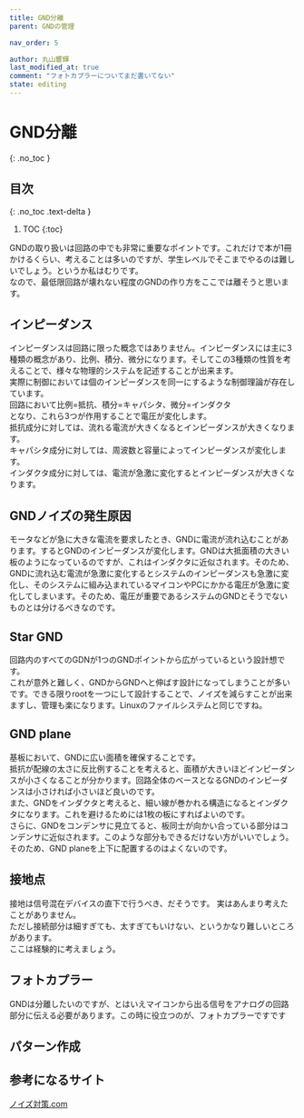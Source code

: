 ```yaml
---
title: GND分離
parent: GNDの管理

nav_order: 5

author: 丸山響輝
last_modified_at: true
comment: "フォトカプラーについてまだ書いてない"
state: editing
---
```


# **GND分離**
{: .no_toc }

## 目次
{: .no_toc .text-delta }

1. TOC
{:toc}

GNDの取り扱いは回路の中でも非常に重要なポイントです。これだけで本が1冊かけるくらい、考えることは多いのですが、学生レベルでそこまでやるのは難しいでしょう。というか私はむりです。  
なので、最低限回路が壊れない程度のGNDの作り方をここでは離そうと思います。

## インピーダンス
インピーダンスは回路に限った概念ではありません。インピーダンスには主に3種類の概念があり、比例、積分、微分になります。そしてこの3種類の性質を考えることで、様々な物理的システムを記述することが出来ます。  
実際に制御においては個のインピーダンスを同一にするような制御理論が存在しています。  
回路において比例=抵抗、積分=キャパシタ、微分=インダクタ  
となり、これら3つが作用することで電圧が変化します。  
抵抗成分に対しては、流れる電流が大きくなるとインピーダンスが大きくなります。  
キャパシタ成分に対しては、周波数と容量によってインピーダンスが変化します。  
インダクタ成分に対しては、電流が急激に変化するとインピーダンスが大きくなります。  

## GNDノイズの発生原因
モータなどが急に大きな電流を要求したとき、GNDに電流が流れ込むことがあります。するとGNDのインピーダンスが変化します。GNDは大抵面積の大きい板のようになっているのですが、これはインダクタに近似されます。そのため、GNDに流れ込む電流が急激に変化するとシステムのインピーダンスも急激に変化し、そのシステムに組み込まれているマイコンやPCにかかる電圧が急激に変化してしまいます。そのため、電圧が重要であるシステムのGNDとそうでないものとは分けるべきなのです。

## Star GND
回路内のすべてのGDNが1つのGNDポイントから広がっているという設計想です。  
これが意外と難しく、GNDからGNDへと伸ばす設計になってしまうことが多いです。できる限りrootを一つにして設計することで、ノイズを減らすことが出来ますし、管理も楽になります。Linuxのファイルシステムと同じですね。

## GND plane
基板において、GNDに広い面積を確保することです。  
抵抗が配線の太さに反比例することを考えると、面積が大きいほどインピーダンスが小さくなることが分かります。回路全体のベースとなるGNDのインピーダンスは小さければ小さいほど良いのです。  
また、GNDをインダクタと考えると、細い線が巻かれる構造になるとインダクタになります。これを避けるためには1枚の板にすればよいのです。  
さらに、GNDをコンデンサに見立てると、板同士が向かい合っている部分はコンデンサに近似されます。このような部分もできるだけない方がいいでしょう。そのため、GND planeを上下に配置するのはよくないのです。

## 接地点
接地は信号混在デバイスの直下で行うべき、だそうです。
実はあんまり考えたことがありません。  
ただし接続部分は細すぎても、太すぎてもいけない、というかなり難しいところがあります。  
ここは経験的に考えましょう。

## フォトカプラー
GNDは分離したいのですが、とはいえマイコンから出る信号をアナログの回路部分に伝える必要があります。この時に役立つのが、フォトカプラーですです

## パターン作成


## 参考になるサイト
[ノイズ対策.com](https://www.noise-counterplan.com/tweet/622/)
